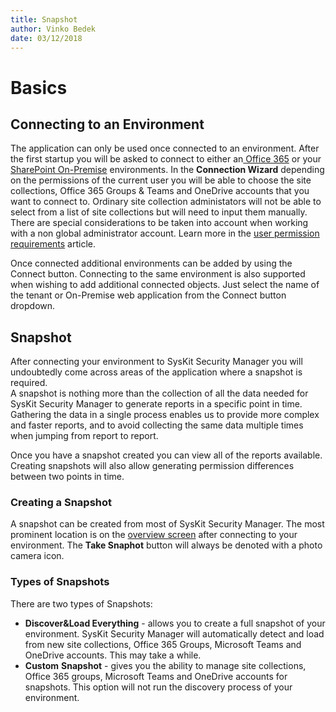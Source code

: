 ```yaml
---
title: Snapshot
author: Vinko Bedek
date: 03/12/2018
---
```


# Basics

## Connecting to an Environment

The application can only be used once connected to an environment. After the first startup you will be asked to connect to either an[ Office 365](../how-to/connect-to-office-365.md) or your [SharePoint On-Premise](../how-to/connect-to-sharepoint-on-premise.md) environments. In the **Connection Wizard** depending on the permissions of the current user you will be able to choose the site collections, Office 365 Groups & Teams and OneDrive accounts that you want to connect to. Ordinary site collection administators will not be able to select from a list of site collections but will need to input them manually.  
There are special considerations to be taken into account when working with a non global administrator account. Learn more in the [user permission requirements](../requirements/user-permissions-requirements.md) article.

Once connected additional environments can be added by using the Connect button. Connecting to the same environment is also supported when wishing to add additional connected objects. Just select the name of the tenant or On-Premise web application from the Connect button dropdown.

## Snapshot

After connecting your environment to SysKit Security Manager you will undoubtedly come across areas of the application where a snapshot is required.  
A snapshot is nothing more than the collection of all the data needed for SysKit Security Manager to generate reports in a specific point in time. Gathering the data in a single process enables us to provide more complex and faster reports, and to avoid collecting the same data multiple times when jumping from report to report.

Once you have a snapshot created you can view all of the reports available. Creating snapshots will also allow generating permission differences between two points in time.

### Creating a Snapshot

A snapshot can be created from most of SysKit Security Manager. The most prominent location is on the [overview screen](overview-screen.md) after connecting to your environment. The **Take Snaphot** button will always be denoted with a photo camera icon.

### Types of Snapshots

There are two types of Snapshots:

* **Discover&Load Everything** - allows you to create a full snapshot of your environment. SysKit Security Manager will automatically detect and load from new site collections, Office 365 Groups, Microsoft Teams and OneDrive accounts. This may take a while.
* **Custom** **Snapshot** - gives you the ability to manage site collections, Office 365 groups, Microsoft Teams and OneDrive accounts for snapshots. This option will not run the discovery process of your environment. 

